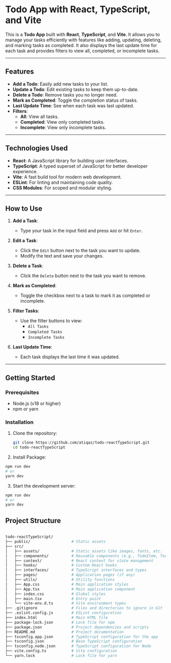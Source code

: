 # Todo App with React, TypeScript, and Vite

This is a **Todo App** built with **React**, **TypeScript**, and **Vite**. It allows you to manage your tasks efficiently with features like adding, updating, deleting, and marking tasks as completed. It also displays the last update time for each task and provides filters to view all, completed, or incomplete tasks.

---

## Features

- **Add a Todo**: Easily add new tasks to your list.
- **Update a Todo**: Edit existing tasks to keep them up-to-date.
- **Delete a Todo**: Remove tasks you no longer need.
- **Mark as Completed**: Toggle the completion status of tasks.
- **Last Update Time**: See when each task was last updated.
- **Filters**:
  - **All**: View all tasks.
  - **Completed**: View only completed tasks.
  - **Incomplete**: View only incomplete tasks.

---

## Technologies Used

- **React**: A JavaScript library for building user interfaces.
- **TypeScript**: A typed superset of JavaScript for better developer experience.
- **Vite**: A fast build tool for modern web development.
- **ESLint**: For linting and maintaining code quality.
- **CSS Modules**: For scoped and modular styling.

---

## How to Use

1. **Add a Task**:
   - Type your task in the input field and press `Add` or hit `Enter`.

2. **Edit a Task**:
   - Click the `Edit` button next to the task you want to update.
   - Modify the text and save your changes.

3. **Delete a Task**:
   - Click the `Delete` button next to the task you want to remove.

4. **Mark as Completed**:
   - Toggle the checkbox next to a task to mark it as completed or incomplete.

5. **Filter Tasks**:
   - Use the filter buttons to view:
     - `All Tasks`
     - `Completed Tasks`
     - `Incomplete Tasks`

6. **Last Update Time**:
   - Each task displays the last time it was updated.

---

## Getting Started

### Prerequisites

- Node.js (v18 or higher)
- npm or yarn

### Installation

1. Clone the repository:
   ```bash
   git clone https://github.com/atiqaz/todo-reactTypeScript.git
   cd todo-reactTypeScript
   
3. Install Package:
```bash
npm run dev
# or
yarn dev
```
  

3. Start the development server:
```bash
npm run dev
# or
yarn dev

```
## Project Structure
```bash

todo-reactTypeScript/
├── public/                  # Static assets
├── src/
│   ├── assets/              # Static assets like images, fonts, etc.
│   ├── components/          # Reusable components (e.g., TodoItem, TodoForm)
│   ├── context/             # React context for state management
│   ├── hooks/               # Custom React hooks
│   ├── interfaces/          # TypeScript interfaces and types
│   ├── pages/               # Application pages (if any)
│   ├── utils/               # Utility functions
│   ├── App.css              # Main application styles
│   ├── App.tsx              # Main application component
│   ├── index.css            # Global styles
│   ├── main.tsx             # Entry point
│   └── vite-env.d.ts        # Vite environment types
├── .gitignore               # Files and directories to ignore in Git
├── .eslint.config.js        # ESLint configuration
├── index.html               # Main HTML file
├── package-lock.json        # Lock file for npm
├── package.json             # Project dependencies and scripts
├── README.md                # Project documentation
├── tsconfig.app.json        # TypeScript configuration for the app
├── tsconfig.json            # Base TypeScript configuration
├── tsconfig.node.json       # TypeScript configuration for Node
├── vite.config.ts           # Vite configuration
└── yarn.lock                # Lock file for yarn